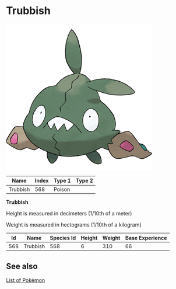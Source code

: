 # Trubbish


![Trubbish](images/568.png)

| **Name** | **Index** | **Type 1** | **Type 2** |
|----|----|----|----|
| Trubbish | 568 | Poison  |  |

**Trubbish** 


Height is measured in decimeters (1/10th of a meter)

Weight is measured in hectograms (1/10th of a kilogram)

| **Id** | **Name** | **Species Id** | **Height** | **Weight** | **Base Experience** |
|--------|----------|----------------|------------|------------|---------------------|
| 568 | Trubbish | 568 | 6 | 310 | 66 |


## See also

[List of Pokémon](../pokemon.md)
